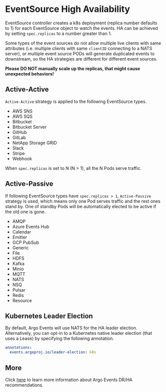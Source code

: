 # EventSource High Availability

EventSource controller creates a k8s deployment (replica number defaults to 1)
for each EventSource object to watch the events. HA can be achieved by setting
`spec.replicas` to a number greater than 1.

Some types of the event sources do not allow multiple live clients with same
attributes (i.e. multiple clients with same `clientID` connecting to a NATS
server), or multiple event source PODs will generate duplicated events to
downstream, so the HA strategies are different for different event sources.

**Please DO NOT manually scale up the replicas, that might cause unexpected
behaviors!**

## Active-Active

`Active-Active` strategy is applied to the following EventSource types.

- AWS SNS
- AWS SQS
- Bitbucket
- Bitbucket Server
- GitHub
- GitLab
- NetApp Storage GRID
- Slack
- Stripe
- Webhook

When `spec.replicas` is set to N (N > 1), all the N Pods serve traffic.

## Active-Passive

If following EventSource types have `spec.replicas > 1`, `Active-Passive`
strategy is used, which means only one Pod serves traffic and the rest ones
stand by. One of standby Pods will be automatically elected to be active if the
old one is gone.

- AMQP
- Azure Events Hub
- Calendar
- Emitter
- GCP PubSub
- Generic
- File
- HDFS
- Kafka
- Minio
- MQTT
- NATS
- NSQ
- Pulsar
- Redis
- Resource

## Kubernetes Leader Election

By default, Argo Events will use NATS for the HA leader election. Alternatively,
you can opt-in to a Kubernetes native leader election (that uses a Lease) by
specifying the following annotation.
```yaml
annotations:
  events.argoproj.io/leader-election: k8s
```

## More

Click [here](../dr_ha_recommendations.md) to learn more information about Argo
Events DR/HA recommendations.
